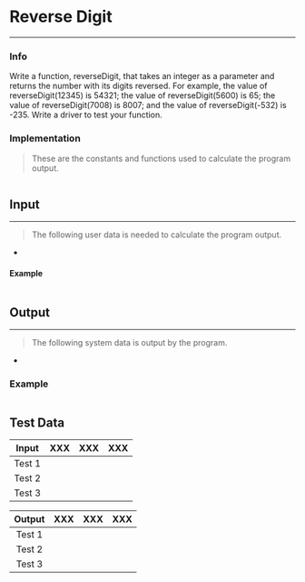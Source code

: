 # Reverse Digit
***
### Info
Write a function, reverseDigit, that takes an integer as a parameter and returns  the  number with  its  digits reversed.
For  example, the  value  of reverseDigit(12345) is 54321; the value of  reverseDigit(5600) is  65; the value of 
reverseDigit(7008) is  8007; and the value of reverseDigit(-532) is -235. Write a driver to test your function.

### Implementation
> These are the constants and functions used to calculate the program output.

```

```

## Input
***
> The following user data is needed to calculate the program output.

+ 

#### Example
```c++

```

## Output
***
> The following system data is output by the program.

+ 

### Example
```c++

```

## Test Data
| Input  | XXX | XXX | XXX |
|:------:|:---:|:---:|:---:|
| Test 1 |     |     |     |
| Test 2 |     |     |     |
| Test 3 |     |     |     |

| Output | XXX | XXX | XXX |
|:------:|:---:|:---:|:---:|
| Test 1 |     |     |     |
| Test 2 |     |     |     |
| Test 3 |     |     |     |
